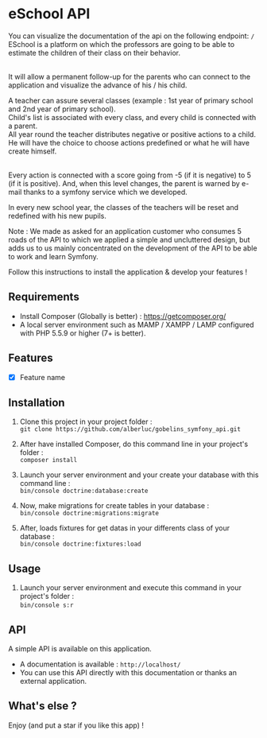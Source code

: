 # eSchool API


You can visualize the documentation of the api on the following endpoint: `/`
ESchool is a platform on which the professors are going to be able to estimate the children of their class on their behavior. <br><br>

It will allow a permanent follow-up for the parents who can connect to the application and visualize the advance of his / his child.

A teacher can assure several classes (example : 1st year of primary school and 2nd year of primary school). <br>
Child's list is associated with every class, and every child is connected with a parent. <br>
All year round the teacher distributes negative or positive actions to a child. He will have the choice to choose actions predefined or what he will have create himself. <br><br>

Every action is connected with a score going from -5 (if it is negative) to 5 (if it is positive). 
And, when this level changes, the parent is warned by e-mail thanks to a symfony service which we developed.

In every new school year, the classes of the teachers will be reset and redefined with his new pupils.

Note : We made as asked for an application customer who consumes 5 roads of the API to which we applied a simple and uncluttered design, but adds us to us mainly concentrated on the development of the API to be able to work and learn Symfony.


Follow this instructions to install the application & develop your features !


## Requirements

- Install Composer (Globally is better) : https://getcomposer.org/
- A local server environment such as MAMP / XAMPP / LAMP configured with PHP 5.5.9 or higher (7+ is better).

## Features

- [x] Feature name

## Installation

1. Clone this project in your project folder : <br>
`git clone https://github.com/alberluc/gobelins_symfony_api.git`

2. After have installed Composer, do this command line in your project's folder : <br>
`composer install`

3. Launch your server environment and your create your database with this command line : <br>
`bin/console doctrine:database:create`

4. Now, make migrations for create tables in your database : <br>
`bin/console doctrine:migrations:migrate`

5. After, loads fixtures for get datas in your differents class of your database : <br>
`bin/console doctrine:fixtures:load`


## Usage

1. Launch your server environment and execute this command in your project's folder : <br>
`bin/console s:r`


## API

A simple API is available on this application.

- A documentation is available : `http://localhost/`
- You can use this API directly with this documentation or thanks an external application.


## What's else ?

Enjoy (and put a star if you like this app) !
